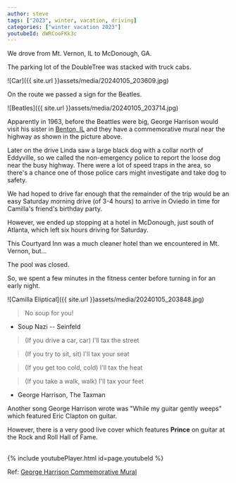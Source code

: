 ```yaml
---
author: steve
tags: ["2023", winter, vacation, driving]
categories: ["winter vacation 2023"]
youtubeId: dWRCooFKk3c
---
```

We drove from Mt. Vernon, IL to McDonough, GA.  

The parking lot of the DoubleTree was stacked with truck cabs.  

![Car]({{ site.url }}assets/media/20240105_203609.jpg)  

On the route we passed a sign for the Beatles.  

![Beatles]({{ site.url }}assets/media/20240105_203714.jpg)  

Apparently in 1963, before the Beattles were big, George Harrison would visit his sister in [Benton, IL](https://www.atlasobscura.com/places/george-harrison-commemorative-mural) and they have a commemorative mural near the highway as shown in the picture above.  

Later on the drive Linda saw a large black dog with a collar north of Eddyville, so we called the non-emergency police to report the loose dog near the busy highway. There were a lot of speed traps in the area, so there's a chance one of those police cars might investigate and take dog to safety.  

We had hoped to drive far enough that the remainder of the trip would be an easy Saturday morning drive (of 3-4 hours) to arrive in Oviedo in time for Camilla's friend's birthday party.  

However, we ended up stopping at a hotel in McDonough, just south of Atlanta, which left six hours driving for Saturday.  

This Courtyard Inn was a much cleaner hotel than we encountered in Mt. Vernon, but...  

The pool was closed.  

So, we spent a few minutes in the fitness center before turning in for an early night.  

![Camilla Eliptical]({{ site.url }}assets/media/20240105_203848.jpg)  

> No soup for you!  

- Soup Nazi -- Seinfeld  


> (If you drive a car, car) I'll tax the street  

> (If you try to sit, sit) I'll tax your seat  

> (If you get too cold, cold) I'll tax the heat  

> (If you take a walk, walk) I'll tax your feet  

- George Harrison, The Taxman  

Another song George Harrison wrote was "While my guitar gently weeps" which featured Eric Clapton on guitar.  

However, there is a very good live cover which features **Prince** on guitar at the Rock and Roll Hall of Fame.  

<br/>
{% include youtubePlayer.html id=page.youtubeId %}
<br/>

Ref: [George Harrison Commemorative Mural](https://www.atlasobscura.com/places/george-harrison-commemorative-mural)  
